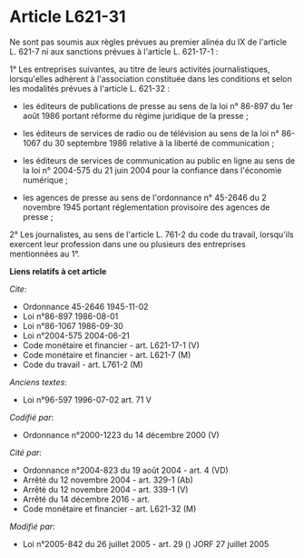 # Article L621-31

Ne sont pas soumis aux règles prévues au premier alinéa du IX de l'article L. 621-7 ni aux sanctions prévues à l'article L.
621-17-1 :

1° Les entreprises suivantes, au titre de leurs activités journalistiques, lorsqu'elles adhèrent à l'association constituée
dans les conditions et selon les modalités prévues à l'article L. 621-32 :

- les éditeurs de publications de presse au sens de la loi n° 86-897 du 1er août 1986 portant réforme du régime juridique de
la presse ;

- les éditeurs de services de radio ou de télévision au sens de la loi n° 86-1067 du 30 septembre 1986 relative à la liberté
de communication ;

- les éditeurs de services de communication au public en ligne au sens de la loi n° 2004-575 du 21 juin 2004 pour la
confiance dans l'économie numérique ;

- les agences de presse au sens de l'ordonnance n° 45-2646 du 2 novembre 1945 portant réglementation provisoire des agences
de presse ;

2° Les journalistes, au sens de l'article L. 761-2 du code du travail, lorsqu'ils exercent leur profession dans une ou
plusieurs des entreprises mentionnées au 1°.

**Liens relatifs à cet article**

_Cite_:

  - Ordonnance 45-2646 1945-11-02
  - Loi n°86-897 1986-08-01
  - Loi n°86-1067 1986-09-30
  - Loi n°2004-575 2004-06-21
  - Code monétaire et financier - art. L621-17-1 (V)
  - Code monétaire et financier - art. L621-7 (M)
  - Code du travail - art. L761-2 (M)

_Anciens textes_:

  - Loi n°96-597 1996-07-02 art. 71 V

_Codifié par_:

  - Ordonnance n°2000-1223 du 14 décembre 2000 (V)

_Cité par_:

  - Ordonnance n°2004-823 du 19 août 2004 - art. 4 (VD)
  - Arrêté du 12 novembre 2004 - art. 329-1 (Ab)
  - Arrêté du 12 novembre 2004 - art. 339-1 (V)
  - Arrêté du 14 décembre 2016 - art.
  - Code monétaire et financier - art. L621-32 (M)

_Modifié par_:

  - Loi n°2005-842 du 26 juillet 2005 - art. 29 () JORF 27 juillet 2005
